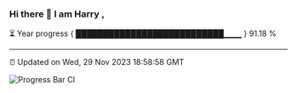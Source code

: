 ### Hi there 👋 I am Harry , 

⏳ Year progress { ███████████████████████████▁▁▁ } 91.18 %

---

⏰ Updated on Wed, 29 Nov 2023 18:58:58 GMT

![Progress Bar CI](https://github.com/duykhang68/duykhang68/workflows/Progress%20Bar%20CI/badge.svg)
